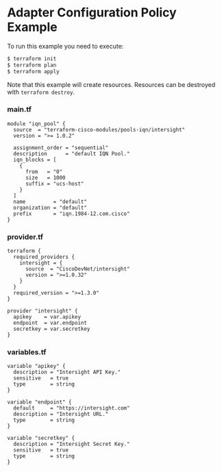 <!-- BEGIN_TF_DOCS -->
# Adapter Configuration Policy Example

To run this example you need to execute:

```bash
$ terraform init
$ terraform plan
$ terraform apply
```

Note that this example will create resources. Resources can be destroyed with `terraform destroy`.

### main.tf
```hcl
module "iqn_pool" {
  source  = "terraform-cisco-modules/pools-iqn/intersight"
  version = ">= 1.0.2"

  assignment_order = "sequential"
  description      = "default IQN Pool."
  iqn_blocks = [
    {
      from   = "0"
      size   = 1000
      suffix = "ucs-host"
    }
  ]
  name         = "default"
  organization = "default"
  prefix       = "iqn.1984-12.com.cisco"
}

```

### provider.tf
```hcl
terraform {
  required_providers {
    intersight = {
      source  = "CiscoDevNet/intersight"
      version = ">=1.0.32"
    }
  }
  required_version = ">=1.3.0"
}

provider "intersight" {
  apikey    = var.apikey
  endpoint  = var.endpoint
  secretkey = var.secretkey
}
```

### variables.tf
```hcl
variable "apikey" {
  description = "Intersight API Key."
  sensitive   = true
  type        = string
}

variable "endpoint" {
  default     = "https://intersight.com"
  description = "Intersight URL."
  type        = string
}

variable "secretkey" {
  description = "Intersight Secret Key."
  sensitive   = true
  type        = string
}
```
<!-- END_TF_DOCS -->